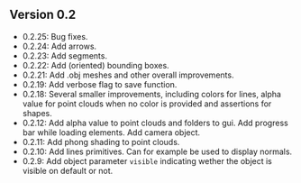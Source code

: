 ## Version 0.2
 - 0.2.25: Bug fixes.
 - 0.2.24: Add arrows.
 - 0.2.23: Add segments.
 - 0.2.22: Add (oriented) bounding boxes.
 - 0.2.21: Add .obj meshes and other overall improvements.
 - 0.2.19: Add verbose flag to save function.
 - 0.2.18: Several smaller improvements, including colors for lines, alpha value for point clouds when no color is provided and assertions for shapes.
 - 0.2.12: Add alpha value to point clouds and folders to gui. Add progress bar while loading elements. Add camera object.
 - 0.2.11: Add phong shading to point clouds.
 - 0.2.10: Add lines primitives. Can for example be used to display normals.
 - 0.2.9: Add object parameter `visible` indicating wether the object is visible on default or not.
 
